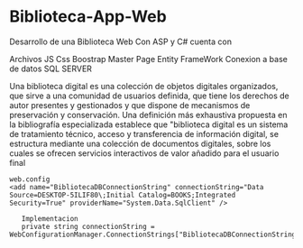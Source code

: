 # Biblioteca-App-Web

Desarrollo de una Biblioteca Web Con ASP y C# cuenta con

Archivos JS Css Boostrap Master Page Entity FrameWork Conexion a base de datos SQL SERVER

Una biblioteca digital es una colección de objetos digitales organizados, 
que sirve a una comunidad de usuarios definida, que tiene los derechos de autor presentes y gestionados y que dispone de mecanismos de preservación y conservación. 
Una definición más exhaustiva propuesta en la bibliografía especializada establece que "biblioteca digital es un sistema de tratamiento técnico, 
acceso y transferencia de información digital, se estructura mediante una colección de documentos digitales, 
sobre los cuales se ofrecen servicios interactivos de valor añadido para el usuario final


    web.config
    <add name="BibliotecaDBConnectionString" connectionString="Data Source=DESKTOP-5ILIF80\;Initial Catalog=BOOKS;Integrated Security=True" providerName="System.Data.SqlClient" />
       
       Implementacion
       private string connectionString = WebConfigurationManager.ConnectionStrings["BibliotecaDBConnectionString"].ConnectionString;
